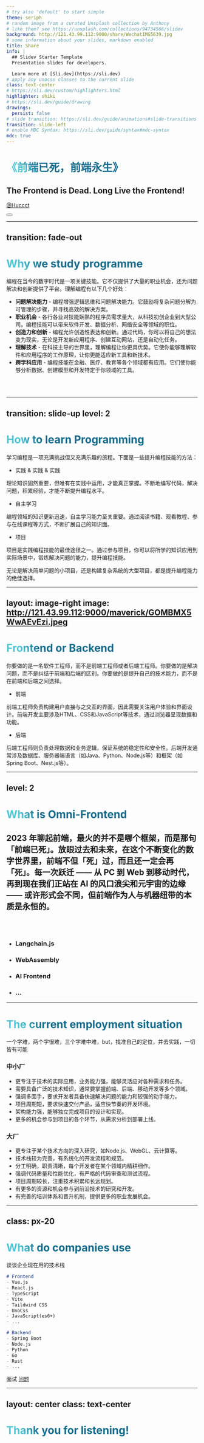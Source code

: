```yaml
---
# try also 'default' to start simple
theme: seriph
# random image from a curated Unsplash collection by Anthony
# like them? see https://unsplash.com/collections/94734566/slidev
background: http://121.43.99.112:9000/share/WechatIMG5639.jpg
# some information about your slides, markdown enabled
title: Share
info: |
  ## Slidev Starter Template
  Presentation slides for developers.

  Learn more at [Sli.dev](https://sli.dev)
# apply any unocss classes to the current slide
class: text-center
# https://sli.dev/custom/highlighters.html
highlighter: shiki
# https://sli.dev/guide/drawing
drawings:
  persist: false
# slide transition: https://sli.dev/guide/animations#slide-transitions
transition: slide-left
# enable MDC Syntax: https://sli.dev/guide/syntax#mdc-syntax
mdc: true
---
```


# 《前端已死，前端永生》
## The Frontend is Dead. Long Live the Frontend!

[@Huccct](https://github.com/huccct)


<div class="abs-br m-6 flex gap-2">
  <button @click="$slidev.nav.openInEditor()" title="Open in Editor" class="text-xl slidev-icon-btn opacity-50 !border-none !hover:text-white">
    <carbon:edit />
  </button>
  <a href="https://github.com/slidevjs/slidev" target="_blank" alt="GitHub" title="Open in GitHub"
    class="text-xl slidev-icon-btn opacity-50 !border-none !hover:text-white">
    <carbon-logo-github />
  </a>
</div>

<!--
The last comment block of each slide will be treated as slide notes. It will be visible and editable in Presenter Mode along with the slide. [Read more in the docs](https://sli.dev/guide/syntax.html#notes)
-->

---
transition: fade-out
---

# Why we study programme

编程在当今的数字时代是一项关键技能。它不仅提供了大量的职业机会，还为问题解决和创新提供了平台。理解编程有以下几个好处：

- **问题解决能力** - 编程增强逻辑思维和问题解决能力。它鼓励将复杂问题分解为可管理的步骤，并寻找高效的解决方案。
- **职业机会** - 各行各业对技能娴熟的程序员需求量大，从科技初创企业到大型公司。编程技能可以带来软件开发、数据分析、网络安全等领域的职位。
- **创造力和创新** - 编程允许创造性表达和创新。通过代码，你可以将自己的想法变为现实，无论是开发新应用程序、创建互动网站，还是自动化任务。
- **理解技术** - 在科技主导的世界里，理解编程让你更具优势。它使你能够理解软件和应用程序的工作原理，让你更能适应新工具和新技术。
- **跨学科应用** - 编程技能在金融、医疗、教育等各个领域都有应用。它们使你能够分析数据、创建模型和开发特定于你领域的工具。

<br>
<br>


<!--
You can have `style` tag in markdown to override the style for the current page.
Learn more: https://sli.dev/guide/syntax#embedded-styles
-->

<style>
h1 {
  background-color: #2B90B6;
  background-image: linear-gradient(45deg, #4EC5D4 10%, #146b8c 20%);
  background-size: 100%;
  -webkit-background-clip: text;
  -moz-background-clip: text;
  -webkit-text-fill-color: transparent;
  -moz-text-fill-color: transparent;
}
</style>

<!--
Here is another comment.
-->

---
transition: slide-up
level: 2
---

# How to learn Programming
学习编程是一项充满挑战但又充满乐趣的旅程。下面是一些提升编程技能的方法：

- 实践 & 实践 & 实践

理论知识固然重要，但唯有在实践中运用，才能真正掌握。不断地编写代码，解决问题，积累经验，才能不断提升编程水平。

- 自主学习

编程领域的知识更新迅速，自主学习能力至关重要。通过阅读书籍、观看教程、参与在线课程等方式，不断扩展自己的知识面。

- 项目

项目是实践编程技能的最佳途径之一。通过参与项目，你可以将所学的知识应用到实际场景中，锻炼解决问题的能力，提升编程技能。

无论是解决简单问题的小项目，还是构建复杂系统的大型项目，都是提升编程能力的绝佳选择。


---
layout: image-right
image: http://121.43.99.112:9000/maverick/GOMBMX5WwAEvEzi.jpeg
---

# Frontend or Backend

你要做的是一名软件工程师，而不是前端工程师或者后端工程师。你要做的是解决问题，而不是纠结于前端和后端的区别。你要做的是提升自己的技术能力，而不是在前端和后端之间选择。


- 前端
  
前端工程师负责构建用户直接与之交互的界面，因此需要关注用户体验和界面设计。前端开发主要涉及HTML、CSS和JavaScript等技术，通过浏览器呈现数据和功能。

- 后端

后端工程师则负责处理数据和业务逻辑，保证系统的稳定性和安全性。后端开发通常涉及数据库、服务器端语言（如Java、Python、Node.js等）和框架（如Spring Boot、Nest.js等）。





---
level: 2
---

# What is Omni-Frontend

## 2023 年聊起前端，最火的并不是哪个框架，而是那句「前端已死」。放眼过去和未来，在这个不断变化的数字世界里，前端不但「死」过，而且还一定会再「死」。每一次跃迁 —— 从 PC 到 Web 到移动时代，再到现在我们正站在 AI 的风口浪尖和元宇宙的边缘 —— 或许形式会不同，但前端作为人与机器纽带的本质是永恒的。

<br>
<br>

- ### Langchain.js
- ### WebAssembly
- ### AI Frontend
- ### ...

---

# The current employment situation
一个字难，两个字很难，三个字难中难，but，找准自己的定位，并去实践，一切皆有可能

<div grid="~ cols-2 gap-4">
  <div>
    <h3>中小厂</h3>
    <ul>
      <li>更专注于技术的实际应用，业务能力强，能够灵活应对各种需求和任务。</li>
      <li>需要具备广泛的技术知识，通常要掌握前端、后端、移动开发等多个领域。</li>
      <li>强调多面手，要求开发者具备快速解决问题的能力和较强的动手能力。</li>
      <li>项目周期短，要求快速交付产品，适应快节奏的开发环境。</li>
      <li>架构能力强，能够独立完成项目的设计和实现。</li>
      <li>更多的机会参与到项目的各个环节，从需求分析到部署上线。</li>
    </ul>
  </div>
  <div>
    <h3>大厂</h3>
    <ul>
      <li>更专注于某个技术方向的深入研究，如Node.js、WebGL、云计算等。</li>
      <li>技术栈较为完善，有系统化的开发流程和规范。</li>
      <li>分工明确，职责清晰，每个开发者在某个领域内精耕细作。</li>
      <li>强调代码质量和性能优化，有严格的代码审查和测试流程。</li>
      <li>项目周期较长，注重技术积累和长远规划。</li>
      <li>有更多的资源和机会参与到前沿技术的研究和开发。</li>
      <li>有完善的培训体系和晋升机制，提供更多的职业发展机会。</li>
    </ul>
  </div>
</div>


<!--
Presenter note with **bold**, *italic*, and ~~striked~~ text.

Also, HTML elements are valid:
<div class="flex w-full">
  <span style="flex-grow: 1;">Left content</span>
  <span>Right content</span>
</div>
-->

---
class: px-20
---

# What do companies use

谈谈企业现在用的技术栈

<div grid="~ cols-2 gap-2" m="t-2">

```markdown
# Frontend
- Vue.js
- React.js
- TypeScript
- Vite
- Taildwind CSS
- UnoCss
- JavaScript(es6+)
- ...
```

```markdown
# Backend
- Spring Boot
- Node.js
- Python
- Go
- Rust
- ...
```

</div>

面试 [问题](http://orionchen.me)





---
layout: center
class: text-center
---

# Thank you for listening!

